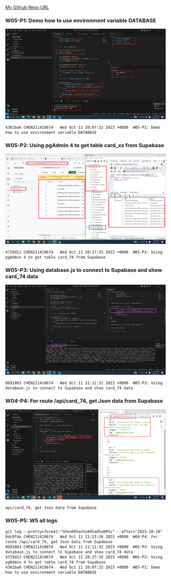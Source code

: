 [My Github Repo URL](https://github.com/CHEN211410674/1121-wp1-demo-211410674.git)

### W05-P1: Demo how to use environment variable DATABASE

![](w05-p1.png)

```
4361ba6 CHEN211410674   Wed Oct 11 20:07:32 2023 +0800  W05-P1: Demo how to use environment variable DATABASE
```

### W05-P2: Using pgAdmin 4 to get table card_xx from Supabase

![](w05-p2.png)

```
4729d12 CHEN211410674   Wed Oct 11 20:27:35 2023 +0800  W05-P2: Using pgAdmin 4 to get table card_74 from Supabase
```

### W05-P3: Using database.js to connect to Supabase and show card_74 data

![](w05-p3.png)

```
0b91083 CHEN211410674   Wed Oct 11 21:11:32 2023 +0800  W05-P3: Using database.js to connect to Supabase and show card_74 data
```

### W04-P4: For route /api/card_74, get Json data from Supabase

![](w05-p4.png)

```
api/card_74, get Json data from Supabase
```

### W05-P5: W5 all logs

```
git log --pretty=format:"%h%x09%an%x09%ad%x09%s" --after="2023-10-10"
8dc0f4a CHEN211410674   Wed Oct 11 21:53:36 2023 +0800  W04-P4: For route /api/card_74, get Json data from Supabase
0b91083 CHEN211410674   Wed Oct 11 21:11:32 2023 +0800  W05-P3: Using database.js to connect to Supabase and show card_74 data
4729d12 CHEN211410674   Wed Oct 11 20:27:35 2023 +0800  W05-P2: Using pgAdmin 4 to get table card_74 from Supabase
4361ba6 CHEN211410674   Wed Oct 11 20:07:32 2023 +0800  W05-P1: Demo how to use environment variable DATABASE
```
